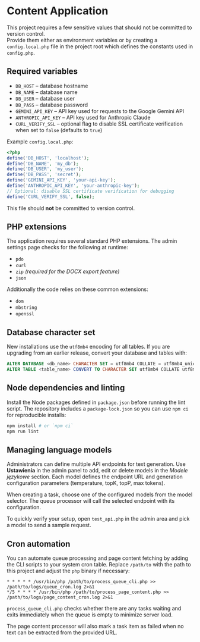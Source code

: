 # Content Application

This project requires a few sensitive values that should not be committed to version control.  
Provide them either as environment variables or by creating a `config.local.php` file in the project root which defines the constants used in `config.php`.

## Required variables

- `DB_HOST` – database hostname
- `DB_NAME` – database name
- `DB_USER` – database user
- `DB_PASS` – database password
- `GEMINI_API_KEY` – API key used for requests to the Google Gemini API
- `ANTHROPIC_API_KEY` – API key used for Anthropic Claude
- `CURL_VERIFY_SSL` – optional flag to disable SSL certificate verification when set to `false` (defaults to `true`)

Example `config.local.php`:

```php
<?php
define('DB_HOST', 'localhost');
define('DB_NAME', 'my_db');
define('DB_USER', 'my_user');
define('DB_PASS', 'secret');
define('GEMINI_API_KEY', 'your-api-key');
define('ANTHROPIC_API_KEY', 'your-anthropic-key');
// Optional: disable SSL certificate verification for debugging
define('CURL_VERIFY_SSL', false);
```

This file should **not** be committed to version control.

## PHP extensions

The application requires several standard PHP extensions. The admin settings
page checks for the following at runtime:

- `pdo`
- `curl`
- `zip` *(required for the DOCX export feature)*
- `json`

Additionally the code relies on these common extensions:

- `dom`
- `mbstring`
- `openssl`

## Database character set

New installations use the `utf8mb4` encoding for all tables. If you are
upgrading from an earlier release, convert your database and tables with:

```sql
ALTER DATABASE <db_name> CHARACTER SET = utf8mb4 COLLATE = utf8mb4_unicode_ci;
ALTER TABLE <table_name> CONVERT TO CHARACTER SET utf8mb4 COLLATE utf8mb4_unicode_ci;
```

## Node dependencies and linting

Install the Node packages defined in `package.json` before running the lint
script. The repository includes a `package-lock.json` so you can use `npm ci`
for reproducible installs:

```bash
npm install # or `npm ci`
npm run lint
```

## Managing language models

Administrators can define multiple API endpoints for text generation. Use **Ustawienia** in the admin panel to add, edit or delete models in the *Modele językowe* section. Each model defines the endpoint URL and generation configuration parameters (temperature, topK, topP, max tokens).

When creating a task, choose one of the configured models from the model selector. The queue processor will call the selected endpoint with its configuration.

To quickly verify your setup, open `test_api.php` in the admin area and pick a model to send a sample request.

## Cron automation

You can automate queue processing and page content fetching by adding the CLI
scripts to your system cron table. Replace `/path/to` with the path to this
project and adjust the `php` binary if necessary:

```cron
* * * * * /usr/bin/php /path/to/process_queue_cli.php >> /path/to/logs/queue_cron.log 2>&1
*/5 * * * * /usr/bin/php /path/to/process_page_content.php >> /path/to/logs/page_content_cron.log 2>&1
```

`process_queue_cli.php` checks whether there are any tasks waiting and exits
immediately when the queue is empty to minimize server load.

The page content processor will also mark a task item as failed when no text can
be extracted from the provided URL.

